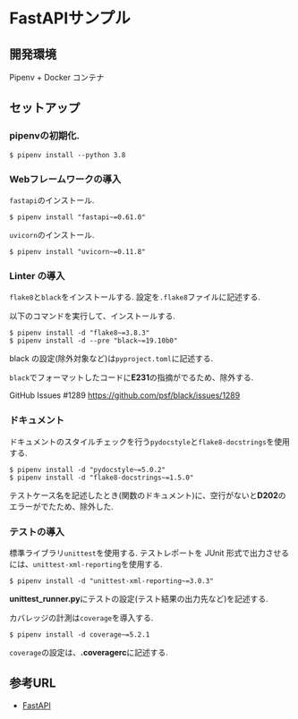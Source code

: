 # FastAPIサンプル

## 開発環境

Pipenv + Docker コンテナ


## セットアップ

### pipenvの初期化.

```shell
$ pipenv install --python 3.8
```

### Webフレームワークの導入

```fastapi```のインストール.

```shell
$ pipenv install "fastapi~=0.61.0"
```

```uvicorn```のインストール.

```shell
$ pipenv install "uvicorn~=0.11.8"
```

### Linter の導入

```flake8```と```black```をインストールする.
設定を```.flake8```ファイルに記述する.

以下のコマンドを実行して、インストールする.

```shell
$ pipenv install -d "flake8~=3.8.3"
$ pipenv install -d --pre "black~=19.10b0"
```

black の設定(除外対象など)は`pyproject.toml`に記述する.

`black`でフォーマットしたコードに**E231**の指摘がでるため、除外する.

GitHub Issues #1289 https://github.com/psf/black/issues/1289

### ドキュメント

ドキュメントのスタイルチェックを行う```pydocstyle```と```flake8-docstrings```を使用する.

```shell
$ pipenv install -d "pydocstyle~=5.0.2"
$ pipenv install -d "flake8-docstrings~=1.5.0"
```

テストケース名を記述したとき(関数のドキュメント)に、空行がないと**D202**のエラーがでたため、除外した.

### テストの導入

標準ライブラリ```unittest```を使用する.
テストレポートを JUnit 形式で出力させるには、```unittest-xml-reporting```を使用する.

```shell
$ pipenv install -d "unittest-xml-reporting~=3.0.3"
```

**unittest_runner.py**にテストの設定(テスト結果の出力先など)を記述する.

カバレッジの計測は```coverage```を導入する.

```shell
$ pipenv install -d coverage~=5.2.1
```

```coverage```の設定は、**.coveragerc**に記述する.



## 参考URL

- [FastAPI](https://fastapi.tiangolo.com/)